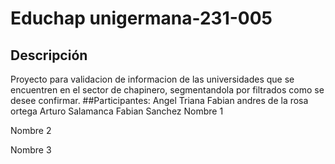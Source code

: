 # Educhap unigermana-231-005
## Descripción
Proyecto para validacion de informacion de las universidades que se encuentren en el sector de chapinero, segmentandola por filtrados como se desee confirmar.
##Participantes: 
Angel Triana
Fabian andres de la rosa ortega
Arturo Salamanca
Fabian Sanchez
Nombre 1

Nombre 2

Nombre 3
